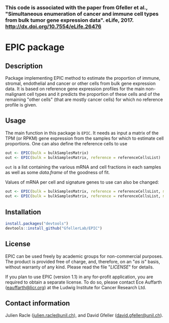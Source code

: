 
### This code is associated with the paper from Gfeller et al., "Simultaneous enumeration of cancer and immune cell types from bulk tumor gene expression data". eLife, 2017. http://dx.doi.org/10.7554/eLife.26476




EPIC package
================

<!-- README.md is generated from README.Rmd. Please edit that file -->
Description
-----------

Package implementing EPIC method to estimate the proportion of immune, stromal, endothelial and cancer or other cells from bulk gene expression data. It is based on reference gene expression profiles for the main non-malignant cell types and it predicts the proportion of these cells and of the remaining "other cells" (that are mostly cancer cells) for which no reference profile is given.

Usage
-----

The main function in this package is `EPIC`. It needs as input a matrix of the TPM (or RPKM) gene expression from the samples for which to estimate cell proportions. One can also define the reference cells to use

``` r
out <- EPIC(bulk = bulkSamplesMatrix)
out <- EPIC(bulk = bulkSamplesMatrix, reference = referenceCellsList)
```

`out` is a list containing the various mRNA and cell fractions in each samples as well as some *data.frame* of the goodness of fit.

Values of mRNA per cell and signature genes to use can also be changed:

``` r
out <- EPIC(bulk = bulkSamplesMatrix, reference = referenceCellsList, mRNA_cell = mRNA_cell_vector, sigGenes = sigGenes_vector)
out <- EPIC(bulk = bulkSamplesMatrix, reference = referenceCellsList, mRNA_cell_sub = mRNA_cell_sub_vector)
```

Installation
------------

``` r
install.packages("devtools")
devtools::install_github("GfellerLab/EPIC")
```

License
-------

EPIC can be used freely by academic groups for non-commercial purposes. The product is provided free of charge, and, therefore, on an "*as is*" basis, without warranty of any kind. Please read the file "*LICENSE*" for details.

If you plan to use EPIC (version 1.1) in any for-profit application, you are required to obtain a separate license. To do so, please contact Ece Auffarth (<eauffarth@licr.org>) at the Ludwig Institute for Cancer Research Ltd.

Contact information
-------------------

Julien Racle (<julien.racle@unil.ch>), and David Gfeller (<david.gfeller@unil.ch>).

